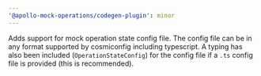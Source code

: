 ```yaml
---
'@apollo-mock-operations/codegen-plugin': minor
---
```


Adds support for mock operation state config file. The config file can be in any format supported by
cosmiconfig including typescript. A typing has also been included (`OperationStateConfig`) for the
config file if a `.ts` config file is provided (this is recommended).

